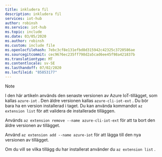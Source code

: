 ```yaml
---
title: inkludera fil
description: inkludera fil
services: iot-hub
author: robinsh
ms.service: iot-hub
ms.topic: include
ms.date: 03/05/2020
ms.author: robinsh
ms.custom: include file
ms.openlocfilehash: 7ebc3cf8e131efbd8d315942c42325c3720586ae
ms.sourcegitcommit: cec9676ec235ff798d2a5cad6ee45f98a421837b
ms.translationtype: MT
ms.contentlocale: sv-SE
ms.lasthandoff: 07/02/2020
ms.locfileid: "85853177"
---
```

> [!NOTE]
> I den här artikeln används den senaste versionen av Azure IoT-tillägget, som kallas `azure-iot` . Den äldre versionen kallas `azure-cli-iot-ext` . Du bör bara ha en version installerad i taget. Du kan använda kommandot `az extension list` för att validera de installerade tilläggen.
>
> Används `az extension remove --name azure-cli-iot-ext` för att ta bort den äldre versionen av tillägget.
>
> Använd `az extension add --name azure-iot` för att lägga till den nya versionen av tillägget. 
>
> Om du vill se vilka tillägg du har installerat använder du `az extension list` .
>
